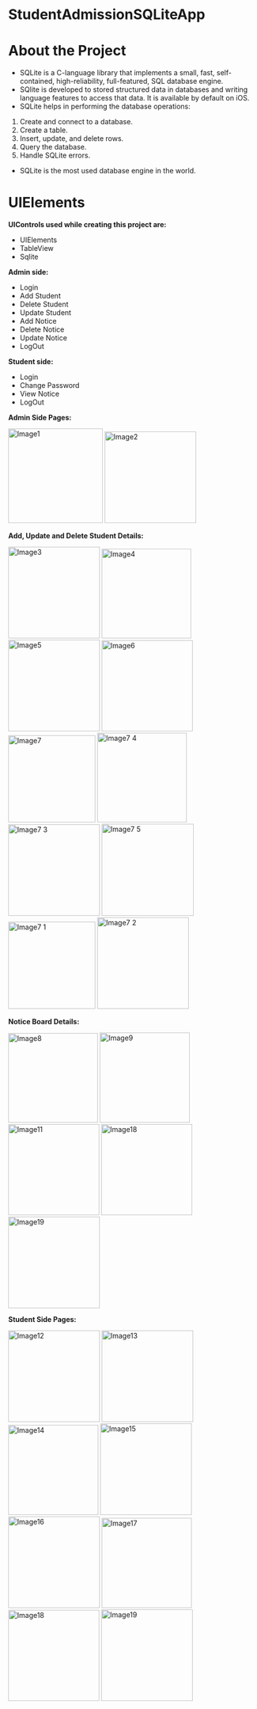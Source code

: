 # StudentAdmissionSQLiteApp

# About the Project
* SQLite is a C-language library that implements a small, fast, self-contained, high-reliability, full-featured, SQL database engine. 
* SQlite is developed to stored structured data in databases and writing language features to access that data. It is available by default on iOS.
* SQLite helps in performing the database operations:
1. Create and connect to a database.
2. Create a table.
3. Insert, update, and delete rows.
4. Query the database.
5. Handle SQLite errors.
* SQLite is the most used database engine in the world. 


# UIElements
__UIControls used while creating this project are:__
* UIElements
* TableView
* Sqlite

__Admin side:__
* Login
* Add Student
* Delete Student
* Update Student
* Add Notice
* Delete Notice
* Update Notice
* LogOut

__Student side:__
* Login
* Change Password
* View Notice
* LogOut

__Admin Side Pages:__

<img width="191" alt="Image1" src="https://user-images.githubusercontent.com/75938203/127144208-41226c29-4505-4111-8e2e-c0e71cffdc4e.png">

<img width="185" alt="Image2" src="https://user-images.githubusercontent.com/75938203/127144218-eef48609-d206-479d-a46f-018dd7c25bd4.png">

__Add, Update and Delete Student Details:__

<img width="185" alt="Image3" src="https://user-images.githubusercontent.com/75938203/127144223-7f86ac7c-55a9-49bc-a863-bd5f7fb6562c.png">

<img width="181" alt="Image4" src="https://user-images.githubusercontent.com/75938203/127144225-8dbbb303-2ef2-4e9c-80c6-44e81c26ef04.png">

<img width="185" alt="Image5" src="https://user-images.githubusercontent.com/75938203/127144227-f3283307-8fa2-40f2-a498-1d200828afdc.png">

<img width="184" alt="Image6" src="https://user-images.githubusercontent.com/75938203/127144228-b1c289b3-3d6c-4589-a690-425ee3406a90.png">

<img width="176" alt="Image7" src="https://user-images.githubusercontent.com/75938203/127144230-b4ccb872-588f-4801-84ce-c7d137ae312a.png">

<img width="181" alt="Image7 4" src="https://user-images.githubusercontent.com/75938203/127145691-006ec6cf-b391-4112-b907-8bd06596946c.png">

<img width="185" alt="Image7 3" src="https://user-images.githubusercontent.com/75938203/127145688-1c6c03a2-9650-4b6c-8736-f4d3062c51d3.png">

<img width="186" alt="Image7 5" src="https://user-images.githubusercontent.com/75938203/127145882-d84c85c5-f62c-4d95-9269-b2868fd219c6.png">

<img width="176" alt="Image7 1" src="https://user-images.githubusercontent.com/75938203/127146670-7558d578-711b-4090-9b09-7e71cd351de4.png">

<img width="185" alt="Image7 2" src="https://user-images.githubusercontent.com/75938203/127146692-b2cf4e8d-506a-4502-a8ed-0d42b690a40f.png">

__Notice Board Details:__

<img width="181" alt="Image8" src="https://user-images.githubusercontent.com/75938203/127145994-d888add8-8ee8-4342-9910-d005a7c52799.png">

<img width="182" alt="Image9" src="https://user-images.githubusercontent.com/75938203/127145999-e1ffc031-2766-47f1-ba46-3a4950dbac44.png">

<img width="184" alt="Image11" src="https://user-images.githubusercontent.com/75938203/127146057-9352f617-89e3-4b10-b1ee-ec766a804f44.png">

<img width="184" alt="Image18" src="https://user-images.githubusercontent.com/75938203/127146911-90023f39-97f2-4469-b283-082f29dcd060.png">

<img width="185" alt="Image19" src="https://user-images.githubusercontent.com/75938203/127146916-e172c190-6970-45a0-aaaa-a89a838319bf.png">

__Student Side Pages:__

<img width="185" alt="Image12" src="https://user-images.githubusercontent.com/75938203/127146102-700034e5-cc62-429e-bdb2-b3ded176f8d9.png">

<img width="185" alt="Image13" src="https://user-images.githubusercontent.com/75938203/127146108-d28b67e3-1ce3-46f8-bd2b-b70a781ac70e.png">

<img width="182" alt="Image14" src="https://user-images.githubusercontent.com/75938203/127146111-96482289-6ac7-4014-8944-9a93bed6a6e7.png">

<img width="185" alt="Image15" src="https://user-images.githubusercontent.com/75938203/127146196-c7ca3821-baa2-4b19-a5b0-bb51b46b5367.png">

<img width="185" alt="Image16" src="https://user-images.githubusercontent.com/75938203/127146206-c8561724-ec0f-45f3-a6e1-816ae3807948.png">

<img width="182" alt="Image17" src="https://user-images.githubusercontent.com/75938203/127146208-472f6bf1-dc10-4bee-b036-c0e12771c3d3.png">

<img width="184" alt="Image18" src="https://user-images.githubusercontent.com/75938203/127146213-79a7ab34-7d1d-48c0-a4c6-ab87c6130749.png">

<img width="185" alt="Image19" src="https://user-images.githubusercontent.com/75938203/127146217-2b850b31-173b-4e40-a53b-4ef658fb623a.png">



